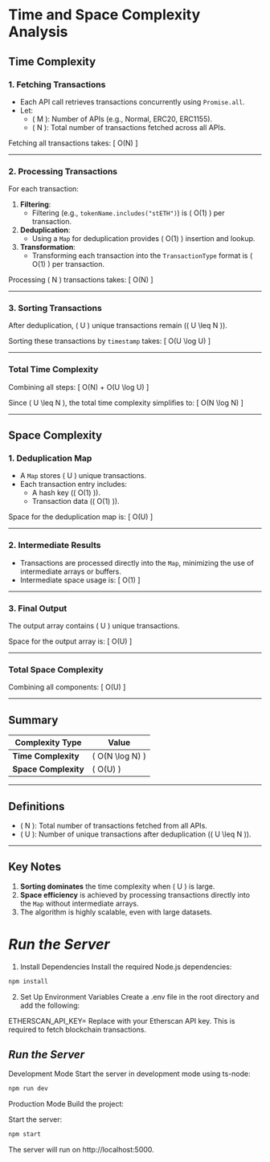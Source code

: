 # Time and Space Complexity Analysis

## **Time Complexity**

### **1. Fetching Transactions**
- Each API call retrieves transactions concurrently using `Promise.all`.
- Let:
  - \( M \): Number of APIs (e.g., Normal, ERC20, ERC1155).
  - \( N \): Total number of transactions fetched across all APIs.

Fetching all transactions takes:
\[
O(N)
\]

---

### **2. Processing Transactions**
For each transaction:
1. **Filtering**:
   - Filtering (e.g., `tokenName.includes("stETH")`) is \( O(1) \) per transaction.
2. **Deduplication**:
   - Using a `Map` for deduplication provides \( O(1) \) insertion and lookup.
3. **Transformation**:
   - Transforming each transaction into the `TransactionType` format is \( O(1) \) per transaction.

Processing \( N \) transactions takes:
\[
O(N)
\]

---

### **3. Sorting Transactions**
After deduplication, \( U \) unique transactions remain (\( U \leq N \)).

Sorting these transactions by `timestamp` takes:
\[
O(U \log U)
\]

---

### **Total Time Complexity**
Combining all steps:
\[
O(N) + O(U \log U)
\]

Since \( U \leq N \), the total time complexity simplifies to:
\[
O(N \log N)
\]

---

## **Space Complexity**

### **1. Deduplication Map**
- A `Map` stores \( U \) unique transactions.
- Each transaction entry includes:
  - A hash key (\( O(1) \)).
  - Transaction data (\( O(1) \)).

Space for the deduplication map is:
\[
O(U)
\]

---

### **2. Intermediate Results**
- Transactions are processed directly into the `Map`, minimizing the use of intermediate arrays or buffers.
- Intermediate space usage is:
\[
O(1)
\]

---

### **3. Final Output**
The output array contains \( U \) unique transactions.

Space for the output array is:
\[
O(U)
\]

---

### **Total Space Complexity**
Combining all components:
\[
O(U)
\]

---

## **Summary**

| Complexity Type   | Value            |
|--------------------|------------------|
| **Time Complexity** | \( O(N \log N) \) |
| **Space Complexity** | \( O(U) \)        |

---

## **Definitions**
- \( N \): Total number of transactions fetched from all APIs.
- \( U \): Number of unique transactions after deduplication (\( U \leq N \)).

---

## **Key Notes**
1. **Sorting dominates** the time complexity when \( U \) is large.
2. **Space efficiency** is achieved by processing transactions directly into the `Map` without intermediate arrays.
3. The algorithm is highly scalable, even with large datasets.

# *Run the Server*
1. Install Dependencies
Install the required Node.js dependencies:

```bash
npm install
```
2. Set Up Environment Variables
Create a .env file in the root directory and add the following:

ETHERSCAN_API_KEY=<your-etherscan-api-key>
Replace <your-etherscan-api-key> with your Etherscan API key. This is required to fetch blockchain transactions.

## *Run the Server*
Development Mode
Start the server in development mode using ts-node:

```bash
npm run dev
```
Production Mode
Build the project:

Start the server:
```bash
npm start
```
The server will run on http://localhost:5000.
